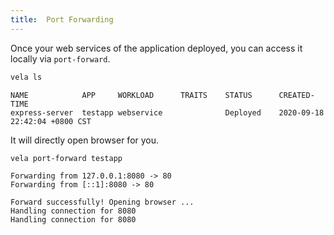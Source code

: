 ```yaml
---
title:  Port Forwarding
---
```


Once your web services of the application deployed, you can access it locally via `port-forward`. 

```bash
vela ls
```
```console
NAME  	        APP  	WORKLOAD  	  TRAITS	STATUS 	    CREATED-TIME
express-server	testapp	webservice	      	    Deployed	2020-09-18 22:42:04 +0800 CST
```

It will directly open browser for you.

```bash
vela port-forward testapp
```
```console
Forwarding from 127.0.0.1:8080 -> 80
Forwarding from [::1]:8080 -> 80

Forward successfully! Opening browser ...
Handling connection for 8080
Handling connection for 8080
```
